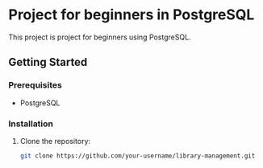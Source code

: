 # Project for beginners in PostgreSQL

This project is project for beginners using PostgreSQL.

## Getting Started

### Prerequisites

- PostgreSQL

### Installation

1. Clone the repository:
   ```bash
   git clone https://github.com/your-username/library-management.git
